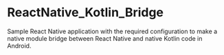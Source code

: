 # ReactNative_Kotlin_Bridge
Sample React Native application with the required configuration to make a native module bridge between React Native and native Kotlin code in Android.
